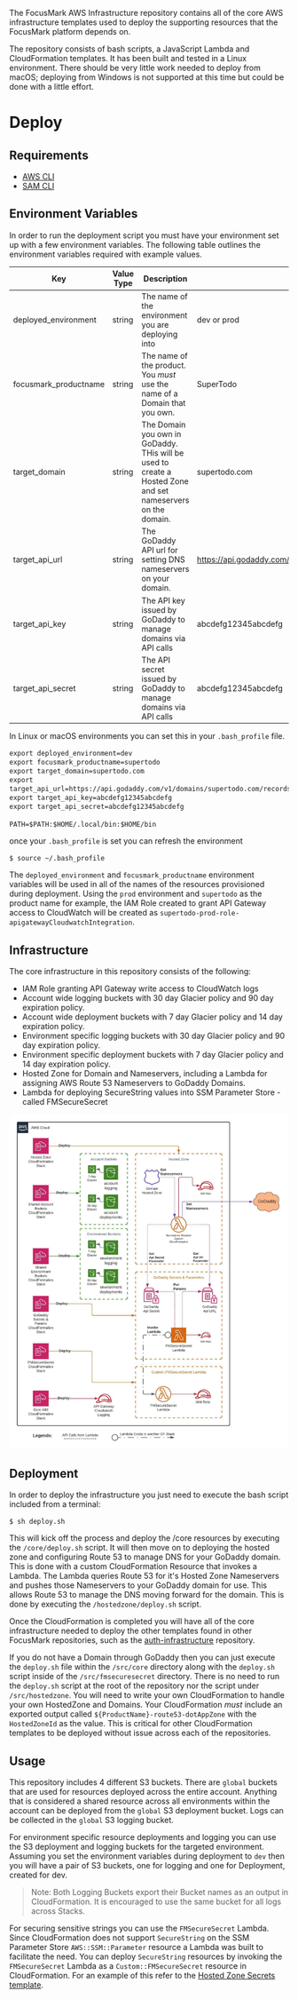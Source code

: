 The FocusMark AWS Infrastructure repository contains all of the core AWS infrastructure templates used to deploy the supporting resources that the FocusMark platform depends on.

The repository consists of bash scripts, a JavaScript Lambda and CloudFormation templates. It has been built and tested in a Linux environment. There should be very little work needed to deploy from macOS; deploying from Windows is not supported at this time but could be done with a little effort.

# Deploy

## Requirements

- [AWS CLI](https://docs.aws.amazon.com/cli/latest/userguide/install-cliv1.html)
- [SAM CLI](https://docs.aws.amazon.com/serverless-application-model/latest/developerguide/serverless-sam-cli-install.html)

## Environment Variables
In order to run the deployment script you must have your environment set up with a few environment variables. The following table outlines the environment variables required with example values.

| Key                  | Value Type | Description | Examples                                           |
|----------------------|------------|-------------|----------------------------------------------------|
| deployed_environment | string     | The name of the environment you are deploying into | dev or prod |
| focusmark_productname | string | The name of the product. You _must_ use the name of a Domain that you own. | SuperTodo |
| target_domain | string | The Domain you own in GoDaddy. THis will be used to create a Hosted Zone and set nameservers on the domain. | supertodo.com |
| target_api_url | string | The GoDaddy API url for setting DNS nameservers on your domain. | https://api.godaddy.com/v1/domains/supertodo.com/records |
| target_api_key | string | The API key issued by GoDaddy to manage domains via API calls | abcdefg12345abcdefg |
| target_api_secret | string | The API secret issued by GoDaddy to manage domains via API calls | abcdefg12345abcdefg |


In Linux or macOS environments you can set this in your `.bash_profile` file.

```
export deployed_environment=dev
export focusmark_productname=supertodo
export target_domain=supertodo.com
export target_api_url=https://api.godaddy.com/v1/domains/supertodo.com/records
export target_api_key=abcdefg12345abcdefg
export target_api_secret=abcdefg12345abcdefg

PATH=$PATH:$HOME/.local/bin:$HOME/bin
```

once your `.bash_profile` is set you can refresh the environment

```
$ source ~/.bash_profile
```

The `deployed_environment` and `focusmark_productname` environment variables will be used in all of the names of the resources provisioned during deployment. Using the `prod` environment and `supertodo` as the product name for example, the IAM Role created to grant API Gateway access to CloudWatch will be created as `supertodo-prod-role-apigatewayCloudwatchIntegration`.

## Infrastructure

The core infrastructure in this repository consists of the following:

- IAM Role granting API Gateway write access to CloudWatch logs
- Account wide logging buckets with 30 day Glacier policy and 90 day expiration policy.
- Account wide deployment buckets with 7 day Glacier policy and 14 day expiration policy.
- Environment specific logging buckets with 30 day Glacier policy and 90 day expiration policy.
- Environment specific deployment buckets with 7 day Glacier policy and 14 day expiration policy.
- Hosted Zone for Domain and Nameservers, including a Lambda for assigning AWS Route 53 Nameservers to GoDaddy Domains.
- Lambda for deploying SecureString values into SSM Parameter Store - called FMSecureSecret

![Architecture](/docs/aws-infrastructure.jpeg)

## Deployment

In order to deploy the infrastructure you just need to execute the bash script included from a terminal:

```
$ sh deploy.sh
```

This will kick off the process and deploy the /core resources by executing the `/core/deploy.sh` script. It will then move on to deploying the hosted zone and configuring Route 53 to manage DNS for your GoDaddy domain. This is done with a custom CloudFormation Resource that invokes a Lambda. The Lambda queries Route 53 for it's Hosted Zone Nameservers and pushes those Nameservers to your GoDaddy domain for use. This allows Route 53 to manage the DNS moving forward for the domain. This is done by executing the `/hostedzone/deploy.sh` script.

Once the CloudFormation is completed you will have all of the core infrastructure needed to deploy the other templates found in other FocusMark repositories, such as the [auth-infrastructure](https:/github.com/focusmark/auth-infrastructure) repository.

If you do not have a Domain through GoDaddy then you can just execute the `deploy.sh` file within the `/src/core` directory along with the `deploy.sh` script inside of the `/src/fmsecuresecret` directory. There is no need to run the `deploy.sh` script at the root of the repository nor the script under `/src/hostedzone`. You will need to write your own CloudFormation to handle your own HostedZone and Domains. Your CloudFormation _must_ include an exported output called `${ProductName}-route53-dotAppZone` with the `HostedZoneId` as the value. This is critical for other CloudFormation templates to be deployed without issue across each of the repositories.

## Usage

This repository includes 4 different S3 buckets. There are `global` buckets that are used for resources deployed across the entire account. Anything that is considered a shared resource across all environments within the account can be deployed from the `global` S3 deployment bucket. Logs can be collected in the `global` S3 logging bucket.

For environment specific resource deployments and logging you can use the S3 deployment and logging buckets for the targeted environment. Assuming you set the environment variables during deployment to `dev` then you will have a pair of S3 buckets, one for logging and one for Deployment, created for dev.

> Note: Both Logging Buckets export their Bucket names as an output in CloudFormation. It is encouraged to use the same bucket for all logs across Stacks.

For securing sensitive strings you can use the `FMSecureSecret` Lambda. Since CloudFormation does not support `SecureString` on the SSM Parameter Store `AWS::SSM::Parameter` resource a Lambda was built to facilitate the need. You can deploy `SecureString` resources by invoking the `FMSecureSecret` Lambda as a `Custom::FMSecureSecret` resource in CloudFormation. For an example of this refer to the [Hosted Zone Secrets template](/src/hostedzone/secrets-template.yaml).